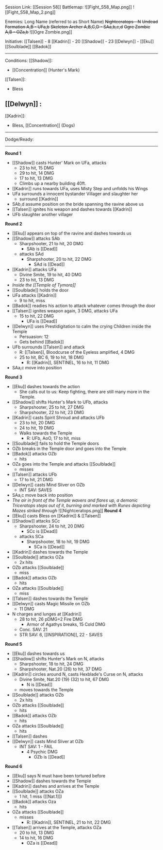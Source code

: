Session Link:
[[Session 58]]
Battlemap:
![[Fight_S58_Map.png]]
![[Fight_S58_Map_2.png]]

Enemies:
Long Name (referred to as Short Name)
~~Nightceratops - N~~
~~Undead Formation A,B - UFa,b~~
~~Skeleton Archer A,B,C,D - SAa,b,c,d~~
~~Ogre Zombie A,B - OZa,b~~
![[Ogre Zombie.png]]

Initiative:
[[Talsen]] - 8
[[Kadrin]] - 20
[[Shadow]] - 23
[[Delwyn]] - 
[[Eku]]
[[Soulblade]]
[[Badok]]


---
Conditions:
[[Shadow]]:
- [[Concentration]] (Hunter's Mark)

[[Talsen]]:
- Bless
 
[[Delwyn]] :
- 

[[Kadrin]]:
- Bless, [[Concentration]] (Dogs)
---
Dodge/Ready:


---
**Round 1**
- [[Shadow]] casts Hunter' Mark on UFa, attacks 
	- 23 to hit, 15 DMG
	- 29 to hit, 14 DMG
	- 17 to hit, 13 DMG
	- Climbs up a nearby building 40ft.
- [[Kadrin]] runs towards UFa, uses Misty Step and unfolds his Wings
- UFa surrounds a innocent bystander Villager and slaughter her
	- surround [[Kadrin]] 
- SAb,d assume position on the bride spanning the ravine above us
- [[Talsen]] ignites his weapon and dashes towards [[Kadrin]]
- UFb slaughter another villager

**Round 2**
- [[Eku]] appears on top of the ravine and dashes towards us
- [[Shadow]] attacks SAb
	- Sharpshooter, 21 to hit, 20 DMG
		- SAb is [[Dead]]
	- attacks SAd
		- Sharpshooter, 20 to hit, 22 DMG
			- SAd is [[Dead]]
- [[Kadrin]] attacks UFa
	- Divine Smite, 19 to hit, 40 DMG
	- 23 to hit, 13 DMG
- _Inside the [[Temple of Tymora]]_
- [[Soulblade]] holds the door
- UFa attacks [[Kadrin]]
	- 9 to hit, miss
- [[Badok]] readies his action to attack whatever comes through the door
- [[Talsen]] ignites weapon again, 3 DMG, attacks UFa
	- 15 to hit, 22 DMG
		- UFa is [[Dead]]
- [[Delwyn]] uses Prestidigitation to calm the crying Children inside the Temple
	- Persuasion: 12
	- Gets behind [[Badok]]
- UFb surrounds [[Talsen]] and attack
	- R: [[Talsen]], Bloodcurse of the Eyeless amplified, 4 DMG
	- 25 to hit, BC 6, 19 to hit, 18 DMG
		- R: [[Kadrin]], SENTINEL, 16 to hit, 11 DMG
- SAa,c move into position

**Round 3**
- [[Eku]] dashes towards the action
	- She calls out to us: Keep fighting, there are still many more in the Temple.
- [[Shadow]] shifts Hunter's Mark to UFb, attacks
	- Sharpshooter, 25 to hit, 27 DMG
	- Sharpshooter, 22 to hit, 23 DMG
- [[Kadrin]] casts Spirit Shroud and attacks UFb
	- 23 to hit, 20 DMG
	- 24 to hit, 19 DMG
	- Walks towards the Temple
		- R: UFb, AoO, 17 to hit, miss
- [[Soulblade]] fails to hold the Temple doors
- OZb breaks in the Temple door and goes into the Temple
- [[Badok]] attacks OZb
	- hits
- OZa goes into the Temple and attacks [[Soulblade]]
	- misses
- [[Talsen]] attacks UFb
	- 17 to hit, 21 DMG
- [[Delwyn]] casts Mind Sliver on OZb
	- INT SAV: SAVES
- SAa,c move back into position
- _The air in front of the Temple wavers and flares up, a demonic Triceratops steps out of it, burning and marked with Runes depicting Mazes striked through_
![[Nightceratops.png]]
**Round 4**
- [[Eku]] casts Bless on [[Kadrin]] & [[Talsen]]
- [[Shadow]] attacks SCc
	- Sharpshooter, 24 to hit, 20 DMG
		- SCc is [[Dead]]
	- attacks SCa
		- Sharpshooter, 18 to hit, 19 DMG
			- SCa is [[Dead]]
- [[Kadrin]] dashes towards the Temple
- [[Soulblade]] attacks OZa
	- 2x hits
- OZb attacks [[Soulblade]]
	- miss
- [[Badok]] attacks OZb
	- hits
- OZa attacks [[Soulblade]]
	- miss
- [[Talsen]] dashes towards the Temple
- [[Delwyn]] casts Magic Missile on OZb
	- 11 DMG
- N charges and lunges at [[Kadrin]]
	- 28 to hit, 26 pDMG+2 Fire DMG
		- Armor of Agathys breaks, 15 Cold DMG
	- Conc. SAV: 21
	- STR SAV: 6, [[INSPIRATION]], 22 - SAVES

**Round 5**
- [[Eku]] dashes towards us
- [[Shadow]] shifts Hunter's Mark on N, attacks
	- Sharpshooter, 18 to hit, 24 DMG
	- Sharpshooter, Nat.20 (26) to hit, 37 DMG
- [[Kadrin]] circles around N, casts Hexblade's Curse on N, attacks
	- Divine Smite, Nat.20 {19} (32) to hit, 67 DMG
		- N is [[Dead]]
	- moves towards the Temple
- [[Soulblade]] attacks OZb
	- 2x hits
- OZb attacks [[Soulblade]]
	- hits
- [[Badok]] attacks OZb
	- hits
- OZa attacks [[Soulblade]]
	- hits
- [[Talsen]] dashes
- [[Delwyn]] casts Mind Sliver at OZb
	- INT SAV: 1 - FAIL
		- 4 Psychic DMG
			- OZb is [[Dead]]

**Round 6**
- [[Eku]] says N must have been tortured before 
- [[Shadow]] dashes towards the Temple
- [[Kadrin]]  dashes and arrives at the Temple
- [[Soulblade]] attacks OZa
	- 1 hit, 1 miss ([[Nat.1]])
- [[Badok]] attacks Oza
	- hits
- OZa attacks [[Soulblade]]
	- misses
		- R: [[Kadrin]], SENTINEL, 21 to hit, 22 DMG
- [[Talsen]] arrives at the Temple, attacks OZa
	- 20 to hit, 13 DMG
	- 14 to hit, 16 DMG
		- OZa is [[Dead]]